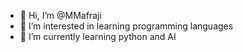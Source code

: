 - 👋 Hi, I’m @MMafraji
- 👀 I’m interested in learning programming languages 
- 🌱 I’m currently learning python and AI


<!---
MMafraji/MMafraji is a ✨ special ✨ repository because its `README.md` (this file) appears on your GitHub profile.
You can click the Preview link to take a look at your changes.
--->
